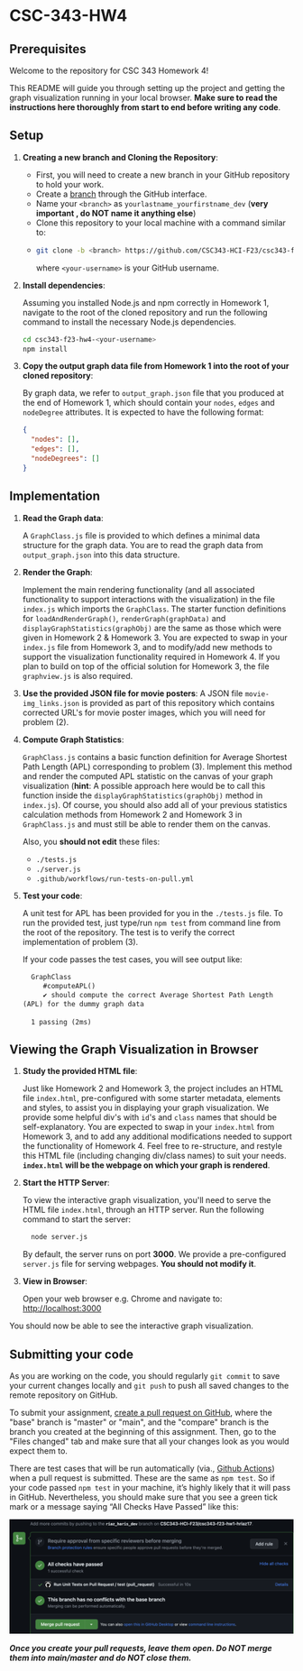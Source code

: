 # CSC-343-HW4

## Prerequisites

Welcome to the repository for CSC 343 Homework 4! 

This README will guide you through setting up the project and getting the graph visualization running in your local browser.
**Make sure to read the instructions here thoroughly from start to end before writing any code**.

## Setup
1. **Creating a new branch and Cloning the Repository**:
    - First, you will need to create a new branch in your GitHub repository to hold your work.
    - Create a [branch](https://help.github.com/articles/creating-and-deleting-branches-within-your-repository/) through the GitHub interface.
    - Name your `<branch>` as `yourlastname_yourfirstname_dev` (**very important , do NOT name it anything else**)
    - Clone this repository to your local machine with a command similar to:
    - ```bash
      git clone -b <branch> https://github.com/CSC343-HCI-F23/csc343-f23-hw4-<your-username>.git
      ```
      where `<your-username>` is your GitHub username.
   
   
3. **Install dependencies**:
   
   Assuming you installed Node.js and npm correctly in Homework 1, navigate to the root of the cloned repository and run the following command to install
   the necessary Node.js dependencies.
   ```bash
   cd csc343-f23-hw4-<your-username>
   npm install
   ```
   
4. **Copy the output graph data file from Homework 1 into the root of your cloned repository**:
   
   By graph data, we refer to `output_graph.json` file that you produced at the end of Homework 1, which should contain your `nodes`, `edges` and `nodeDegree` attributes.
   It is expected to have the following format:
   ```json
   {
     "nodes": [],
     "edges": [],
     "nodeDegrees": []
   }
   ```
## Implementation
1. **Read the Graph data**:
  
   A `GraphClass.js` file is provided to which defines a minimal data structure for the graph data. You are to read the graph data from `output_graph.json`
   into this data structure.
2. **Render the Graph**:
   
   Implement the main rendering functionality (and all associated functionality to support interactions with the visualization) in the file `index.js` which imports the `GraphClass`. The starter function definitions for `loadAndRenderGraph()`, `renderGraph(graphData)` and `displayGraphStatistics(graphObj)` are the same as those which were given in Homework 2 & Homework 3. You are expected to swap in your `index.js` file from Homework 3, and to modify/add new methods to support the visualization functionality required in Homework 4. If you plan to build on top of the official solution for Homework 3, the file `graphview.js` is also required. 

3. **Use the provided JSON file for movie posters**:
   A JSON file `movie-img_links.json` is provided as part of this repository which contains corrected URL's for movie poster images, which you will need for problem (2).


4. **Compute Graph Statistics**:
   
   `GraphClass.js` contains a basic function definition for Average Shortest Path Length (APL) corresponding to problem (3). Implement this method and render the computed APL statistic on the canvas of your graph visualization (**hint**: A possible approach here would be to call this function inside the `displayGraphStatistics(graphObj)` method in `index.js`). Of course, you should also add all of your previous statistics calculation methods from Homework 2 and Homework 3 in `GraphClass.js` and must still be able to render them on the canvas.

   Also, you **should not edit** these files:
    - `./tests.js`
    - `./server.js`
    - `.github/workflows/run-tests-on-pull.yml`

5. **Test your code**:
   
    A unit test for APL has been provided for you in the `./tests.js` file.
    To run the provided test, just type/run  ``npm test`` from command line from the root of the repository. The test is to verify the correct implementation of problem (3).

    If your code passes the test cases, you will see output like:
    ```
      GraphClass
         #computeAPL()
         ✔ should compute the correct Average Shortest Path Length (APL) for the dummy graph data

      1 passing (2ms)
    ```
    
   
## Viewing the Graph Visualization in Browser

1. **Study the provided HTML file**:
  
   Just like Homework 2 and Homework 3, the project includes an HTML file `index.html`, pre-configured with some starter metadata, elements and styles,
   to assist you in displaying your graph visualization. We provide some helpful div's with `id`'s and `class` names that should be self-explanatory. You are expected to swap in your `index.html` from Homework 3, and to add any additional modifications needed to support the functionality of Homework 4.
   Feel free to re-structure, and restyle this HTML file (including changing div/class names) to suit your needs. **`index.html` will be the webpage on which your graph is rendered**.
3. **Start the HTTP Server**:
   
   To view the interactive graph visualization, you'll need to serve the HTML file `index.html`, through an HTTP server. Run the following command to start the server:
   
   ```bash
     node server.js
   ```
   By default, the server runs on port **3000**. We provide a pre-configured `server.js` file for serving webpages. **You should not modify it**.

4. **View in Browser**:
   
   Open your web browser e.g. Chrome and navigate to: <http://localhost:3000>
   
You should now be able to see the interactive graph visualization. 


## Submitting your code

  As you are working on the code, you should regularly `git commit` to save your current changes locally and `git push` to push all saved changes to the remote repository on GitHub.    

  To submit your assignment, [create a pull request on GitHub](https://help.github.com/articles/creating-a-pull-request/#creating-the-pull-request), where the "base" branch is "master" or "main", and the "compare" branch is the branch you
  created at the beginning of this assignment.
  Then, go to the "Files changed" tab and make sure that all your changes look as you would expect them to.

  There are test cases that will be run automatically (via., [Github Actions](https://github.com/features/actions)) when a pull request is submitted. These are the same as `npm test`. 
  So if your code passed `npm test` in your machine, it’s highly likely that it will pass in GitHub. Nevertheless, you should make sure that you see a green tick mark or a message saying “All Checks Have Passed” like this:

  ![like this:](passed.png)

  ***Once you create your pull requests, leave them open. Do NOT merge them into main/master and do NOT close them.***



   
    
